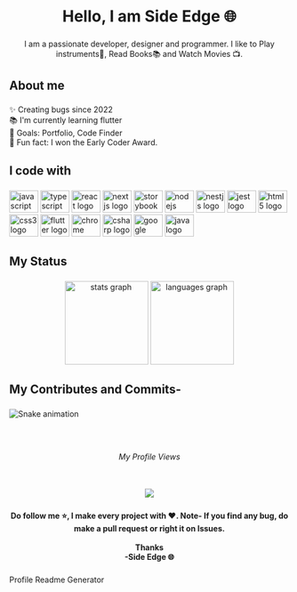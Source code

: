 <h1 align="center">Hello, I am Side Edge 🌐</h1>

###

<p align="center">I am a passionate developer, designer and programmer. I like to Play instruments🎸, Read Books📚 and Watch Movies 📺.</p>

###

<h2 align="left">About me</h2>

###

<p align="left">✨ Creating bugs since 2022<br>📚 I'm currently learning flutter<br>🎯 Goals: Portfolio, Code Finder<br>🎲 Fun fact: I won the Early Coder Award.</p>

###

<h2 align="left">I code with</h2>

###

<div align="left">
  <img src="https://cdn.jsdelivr.net/gh/devicons/devicon/icons/javascript/javascript-original.svg" height="40" width="52" alt="javascript logo"  />
  <img src="https://cdn.jsdelivr.net/gh/devicons/devicon/icons/typescript/typescript-original.svg" height="40" width="52" alt="typescript logo"  />
  <img src="https://cdn.jsdelivr.net/gh/devicons/devicon/icons/react/react-original.svg" height="40" width="52" alt="react logo"  />
  <img src="https://cdn.jsdelivr.net/gh/devicons/devicon/icons/nextjs/nextjs-original.svg" height="40" width="52" alt="nextjs logo"  />
  <img src="https://cdn.jsdelivr.net/gh/devicons/devicon/icons/storybook/storybook-original.svg" height="40" width="52" alt="storybook logo"  />
  <img src="https://cdn.jsdelivr.net/gh/devicons/devicon/icons/nodejs/nodejs-original.svg" height="40" width="52" alt="nodejs logo"  />
  <img src="https://cdn.jsdelivr.net/gh/devicons/devicon/icons/nestjs/nestjs-plain.svg" height="40" width="52" alt="nestjs logo"  />
  <img src="https://cdn.jsdelivr.net/gh/devicons/devicon/icons/jest/jest-plain.svg" height="40" width="52" alt="jest logo"  />
  <img src="https://cdn.jsdelivr.net/gh/devicons/devicon/icons/html5/html5-original.svg" height="40" width="52" alt="html5 logo"  />
  <img src="https://cdn.jsdelivr.net/gh/devicons/devicon/icons/css3/css3-original.svg" height="40" width="52" alt="css3 logo"  />
  <img src="https://cdn.jsdelivr.net/gh/devicons/devicon/icons/flutter/flutter-original.svg" height="40" width="52" alt="flutter logo"  />
  <img src="https://cdn.jsdelivr.net/gh/devicons/devicon/icons/chrome/chrome-original.svg" height="40" width="52" alt="chrome logo"  />
  <img src="https://cdn.jsdelivr.net/gh/devicons/devicon/icons/csharp/csharp-original.svg" height="40" width="52" alt="csharp logo"  />
  <img src="https://cdn.jsdelivr.net/gh/devicons/devicon/icons/google/google-original.svg" height="40" width="52" alt="google logo"  />
  <img src="https://cdn.jsdelivr.net/gh/devicons/devicon/icons/java/java-original.svg" height="40" width="52" alt="java logo"  />
</div>

###

<h2 align="left">My Status</h2>

###

<div align="center">
  <img src="https://github-readme-stats.vercel.app/api?hide_title=false&hide_rank=false&show_icons=true&include_all_commits=true&count_private=true&disable_animations=false&theme=solarized-light&locale=en&hide_border=false&custom_title=My Status&username=sideedgetech" height="150" alt="stats graph"  />
  <img src="https://github-readme-stats.vercel.app/api/top-langs?locale=en&hide_title=false&layout=compact&card_width=320&langs_count=5&theme=solarized-light&hide_border=false&custom_title=Languages I use-&username=sideedgetech" height="150" alt="languages graph"  />
</div>

###

<h2 align="left">My Contributes and Commits-</h2>

###

<img href="https://raw.githubusercontent.com/sideedgetech/sideedgetech/blob/output/snake.svg" alt="Snake animation" />

###

<br clear="both">

<h6 align="center">My Profile Views</h6>

###

<br clear="both">

<div align="center">
  <img src="https://profile-counter.glitch.me/sideedgetech/count.svg?"  />
</div>

###

<h4 align="center">Do follow me ⭐, I make every project with ❤️.  Note- If you find any bug, do make a pull request or right it on Issues.<br><br>Thanks<br>-Side Edge 🌐</h4>

###
Profile Readme Generator
